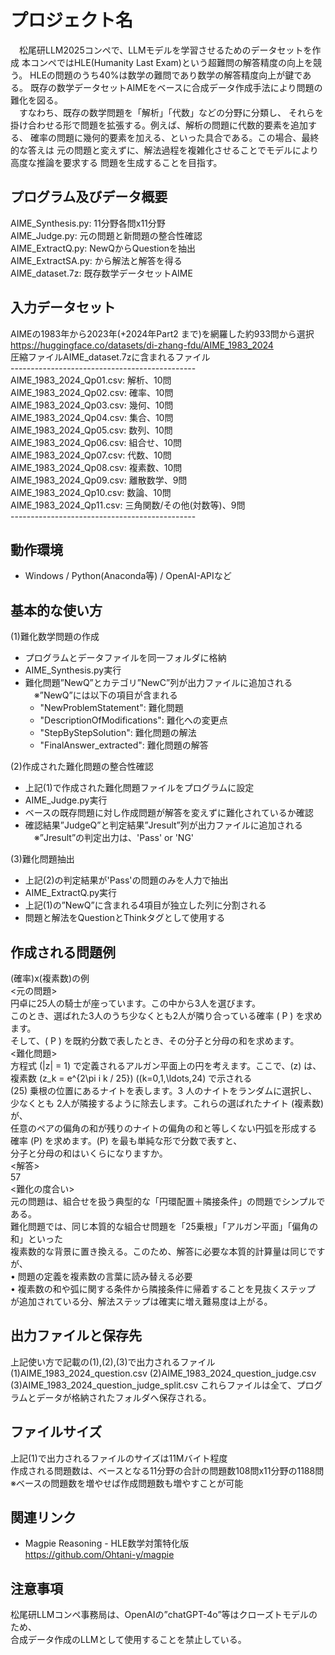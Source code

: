 # プロジェクト名
　松尾研LLM2025コンペで、LLMモデルを学習させるためのデータセットを作成
本コンペではHLE(Humanity Last Exam)という超難問の解答精度の向上を競う。
HLEの問題のうち40%は数学の難問であり数学の解答精度向上が鍵である。
既存の数学データセットAIMEをベースに合成データ作成手法により問題の難化を図る。<br>
　すなわち、既存の数学問題を「解析」「代数」などの分野に分類し、
 それらを掛け合わせる形で問題を拡張する。例えば、解析の問題に代数的要素を追加する、
 確率の問題に幾何的要素を加える、といった具合である。この場合、最終的な答えは
 元の問題と変えずに、解法過程を複雑化させることでモデルにより高度な推論を要求する
 問題を生成することを目指す。

## プログラム及びデータ概要
AIME_Synthesis.py: 11分野各問x11分野<br>
AIME_Judge.py: 元の問題と新問題の整合性確認<br>
AIME_ExtractQ.py: NewQからQuestionを抽出<br>
AIME_ExtractSA.py: <Question>から解法と解答を得る<br>
AIME_dataset.7z: 既存数学データセットAIME<br>

## 入力データセット
AIMEの1983年から2023年(+2024年Part2 まで)を網羅した約933問から選択<br>
https://huggingface.co/datasets/di-zhang-fdu/AIME_1983_2024<br>
圧縮ファイルAIME_dataset.7zに含まれるファイル<br>
----------------------------------------------<br>
AIME_1983_2024_Qp01.csv: 解析、10問<br>
AIME_1983_2024_Qp02.csv: 確率、10問<br>
AIME_1983_2024_Qp03.csv: 幾何、10問<br>
AIME_1983_2024_Qp04.csv: 集合、10問<br>
AIME_1983_2024_Qp05.csv: 数列、10問<br>
AIME_1983_2024_Qp06.csv: 組合せ、10問<br>
AIME_1983_2024_Qp07.csv: 代数、10問<br>
AIME_1983_2024_Qp08.csv: 複素数、10問<br>
AIME_1983_2024_Qp09.csv: 離散数学、9問<br>
AIME_1983_2024_Qp10.csv: 数論、10問<br>
AIME_1983_2024_Qp11.csv: 三角関数/その他(対数等)、9問<br>
----------------------------------------------<br>

## 動作環境
- Windows / Python(Anaconda等) / OpenAI-APIなど

## 基本的な使い方
(1)難化数学問題の作成<br>
- プログラムとデータファイルを同一フォルダに格納<br>
- AIME_Synthesis.py実行<br>
- 難化問題”NewQ”とカテゴリ”NewC”列が出力ファイルに追加される<br>
　※”NewQ”には以下の項目が含まれる<br>
  - "NewProblemStatement": 難化問題<br>
  - "DescriptionOfModifications": 難化への変更点<br>
  - "StepByStepSolution": 難化問題の解法<br>
  - "FinalAnswer_extracted": 難化問題の解答<br>

(2)作成された難化問題の整合性確認<br>
- 上記(1)で作成された難化問題ファイルをプログラムに設定<br>
- AIME_Judge.py実行<br>
- ベースの既存問題に対し作成問題が解答を変えずに難化されているか確認<br>
- 確認結果”JudgeQ”と判定結果”Jresult”列が出力ファイルに追加される<br>
　※”Jresult”の判定出力は、'Pass' or 'NG'<br>

(3)難化問題抽出<br>
- 上記(2)の判定結果が'Pass'の問題のみを人力で抽出<br>
- AIME_ExtractQ.py実行<br>
- 上記(1)の”NewQ”に含まれる4項目が独立した列に分割される<br>
- 問題と解法をQuestionとThinkタグとして使用する<br>

## 作成される問題例
(確率)x(複素数)の例<br>
<元の問題><br>
円卓に25人の騎士が座っています。この中から3人を選びます。<br>
このとき、選ばれた3人のうち少なくとも2人が隣り合っている確率 \( P \) を求めます。<br>
そして、\( P \) を既約分数で表したとき、その分子と分母の和を求めます。<br>
<難化問題><br>
方程式 \(|z| = 1\) で定義されるアルガン平面上の円を考えます。ここで、\(z\) は、<br>
複素数 \(z_k = e^{2\pi i k / 25}\) (\(k=0,1,\ldots,24\) で示される<br>
\(25\) 乗根の位置にあるナイトを表します。3 人のナイトをランダムに選択し、<br>
少なくとも 2人が隣接するように除去します。これらの選ばれたナイト (複素数) が、<br>
任意のペアの偏角の和が残りのナイトの偏角の和と等しくない円弧を形成する<br>
確率 \(P\) を求めます。\(P\) を最も単純な形で分数で表すと、<br>
分子と分母の和はいくらになりますか。<br>
<解答><br>
57<br>
<難化の度合い><br>
元の問題は、組合せを扱う典型的な「円環配置＋隣接条件」の問題でシンプルである。<br>
難化問題では、同じ本質的な組合せ問題を「25乗根」「アルガン平面」「偏角の和」といった<br>
複素数的な背景に置き換える。このため、解答に必要な本質的計算量は同じですが、<br>
•	問題の定義を複素数の言葉に読み替える必要<br>
•	複素数の和や弧に関する条件から隣接条件に帰着することを見抜くステップ<br>
が追加されている分、解法ステップは確実に増え難易度は上がる。<br>

## 出力ファイルと保存先
上記使い方で記載の(1),(2),(3)で出力されるファイル<br>
(1)AIME_1983_2024_question.csv
(2)AIME_1983_2024_question_judge.csv
(3)AIME_1983_2024_question_judge_split.csv
これらファイルは全て、プログラムとデータが格納されたフォルダへ保存される。<br>

## ファイルサイズ
上記(1)で出力されるファイルのサイズは11Mバイト程度<br>
作成される問題数は、ベースとなる11分野の合計の問題数108問x11分野の1188問<br>
※ベースの問題数を増やせば作成問題数も増やすことが可能<br>

## 関連リンク
- Magpie Reasoning - HLE数学対策特化版<br>
  https://github.com/Ohtani-y/magpie<br>

## 注意事項
松尾研LLMコンペ事務局は、OpenAIの”chatGPT-4o”等はクローズトモデルのため、<br>
合成データ作成のLLMとして使用することを禁止している。<br>




